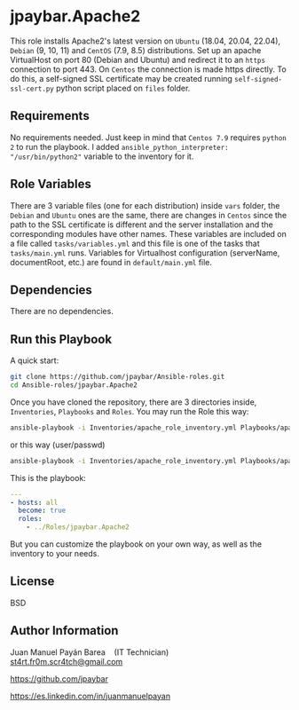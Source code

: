 jpaybar.Apache2
=========

This role installs Apache2's latest version on `Ubuntu` (18.04, 20.04, 22.04), `Debian` (9, 10, 11) and `CentOS` (7.9, 8.5) distributions. Set up an apache VirtualHost on port 80 (Debian and Ubuntu) and redirect it to an `https` connection to port 443. On `Centos` the connection is made https directly. To do this, a self-signed SSL certificate may be created running `self-signed-ssl-cert.py` python script placed on `files` folder.

Requirements
------------

No requirements needed. Just keep in mind that `Centos 7.9` requires `python 2` to run the playbook. I added `ansible_python_interpreter: "/usr/bin/python2"` variable to the inventory for it.

Role Variables
--------------

There are 3 variable files (one for each distribution) inside `vars` folder, the `Debian` and `Ubuntu` ones are the same, there are changes in `Centos` since the path to the SSL certificate is different and the server installation and the corresponding modules have other names. These variables are included on a file called `tasks/variables.yml` and this file is one of the tasks that `tasks/main.yml` runs. Variables for Virtualhost configuration (serverName, documentRoot, etc.) are found in `default/main.yml` file.

Dependencies
------------

There are no dependencies.

Run this Playbook
----------------

A quick start:

```bash
git clone https://github.com/jpaybar/Ansible-roles.git
cd Ansible-roles/jpaybar.Apache2
```

Once you have cloned the repository, there are 3 directories inside, `Inventories`, `Playbooks` and `Roles`. You may run the Role this way:

```bash
ansible-playbook -i Inventories/apache_role_inventory.yml Playbooks/apache_role_playbook.yml 
```

or this way (user/passwd)

```bash
ansible-playbook -i Inventories/apache_role_inventory.yml Playbooks/apache_role_playbook.yml -u user -k
```

This is the playbook:

```yaml
---
- hosts: all
  become: true
  roles:
    - ../Roles/jpaybar.Apache2
```

But you can customize the playbook on your own way, as well as the inventory to your needs.

License
-------

BSD

Author Information
------------------

Juan Manuel Payán Barea    (IT Technician)    st4rt.fr0m.scr4tch@gmail.com

https://github.com/jpaybar

https://es.linkedin.com/in/juanmanuelpayan

